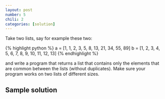 ```yaml
---
layout: post
number: 5
chili: 2
categories: [solution]
---
```


Take two lists, say for example these two: 

{% highlight python %}
	a = [1, 1, 2, 3, 5, 8, 13, 21, 34, 55, 89]
	b = [1, 2, 3, 4, 5, 6, 7, 8, 9, 10, 11, 12, 13]
{% endhighlight %}

and write a program that returns a list that contains only the elements that are common between the lists (without duplicates). Make sure your program works on two lists of different sizes.

## Sample solution

<script src="https://gist.github.com/Johnson-Ben/9395388.js"></script>